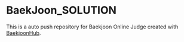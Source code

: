 # BaekJoon_SOLUTION
This is a auto push repository for Baekjoon Online Judge created with [BaekjoonHub](https://github.com/BaekjoonHub/BaekjoonHub).

